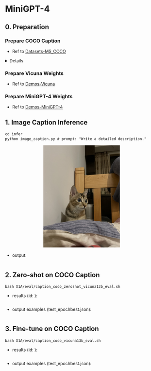 # MiniGPT-4

## 0. Preparation

### Prepare COCO Caption

- Ref to [Datasets-MS_COCO](https://github.com/X1AOX1A/Datasets/tree/main/MS_COCO)

<details>
    </summary><b>COCO Test Samples</b></summary>

```shell
{"image": "val2014/COCO_val2014_000000391895.jpg", 
"caption": ["A man with a red helmet on a small moped on a dirt road. ", 
            "Man riding a motor bike on a dirt road on the countryside.", 
            "A man riding on the back of a motorcycle.", 
            "A dirt path with a young person on a motor bike rests to the foreground of a verdant area with a bridge and a background of cloud-wreathed mountains. ", 
            "A man in a red shirt and a red hat is on a motorcycle on a hill side."]}, 
{"image": "val2014/COCO_val2014_000000060623.jpg", 
"caption": ["A young girl inhales with the intent of blowing out a candle. ", 
            "A young girl is preparing to blow out her candle.", 
            "A kid is to blow out the single candle in a bowl of birthday goodness. ", 
            "Girl blowing out the candle on an ice-cream ", 
            "A little girl is getting ready to blow out a candle on a small dessert."]}, 
{"image": "val2014/COCO_val2014_000000483108.jpg", 
"caption": ["A man on a bicycle riding next to a train", 
            "A person is riding a bicycle but there is a train in the background.", 
            "a red and white train and a man riding a bicycle", 
            "a guy that is riding his bike next to a train", 
            "A man riding a bike past a train traveling along tracks."]}, 
{"image": "val2014/COCO_val2014_000000384213.jpg",
"caption": ["A kitchen is shown with a variety of items on the counters.", 
            "A kitchen has the windows open and plaid curtains.", 
            "A kitchen with two windows and two metal sinks.", 
            "An older kitchen with cluttered counter tops but empty sink.", 
            "Glasses and bottles are placed near a kitchen sink."]}, 
{"image": "val2014/COCO_val2014_000000386164.jpg",
"caption": ["A wooden ball on top of a wooden stick.", 
            "The table is full of wooden spoons and utensils.", 
            "A wood table holding an assortment of wood cooking utensils.", 
            "A selection of wooden kitchen tools on a counter.", 
            "Wooden spoons are lined up on a table"]}, 
{"image": "val2014/COCO_val2014_000000223648.jpg",
"caption": ["Multiple wooden spoons are shown on a table top.", 
            "A table surrounded by chairs and filled with cooking utensils.", 
            "Wooden spoons laid out across a kitchen table.", 
            "Wooden spoons and forks are all over a table.", 
            "A table and chairs with wooden kitchen tools on top."]}
```

</details>

### Prepare Vicuna Weights

- Ref to [Demos-Vicuna](https://github.com/X1AOX1A/Demos/tree/main/Vicuna)

### Prepare MiniGPT-4 Weights

- Ref to [Demos-MiniGPT-4](https://github.com/X1AOX1A/Demos/blob/main/MiniGPT-4/X1A/download_minigpt4.md)

## 1. Image Caption Inference

```shell
cd infer
python image_caption.py # prompt: "Write a detailed description."
```
<p align="center">
<img src="infer/cat.jpg" alt="cat" style="width:50%;"> 
</p>

- output:

    ```

## 2. Zero-shot on COCO Caption

```shell
bash X1A/eval/caption_coco_zeroshot_vicuna13b_eval.sh
```

- results (id: ):

    ```shell
    ```

- output examples (test_epochbest.json):

    ```shell
    ```

## 3. Fine-tune on COCO Caption


```shell
bash X1A/eval/caption_coco_vicuna13b_eval.sh
```

- results (id: ):

    ```shell
    ```

- output examples (test_epochbest.json):

    ```shell
    ```